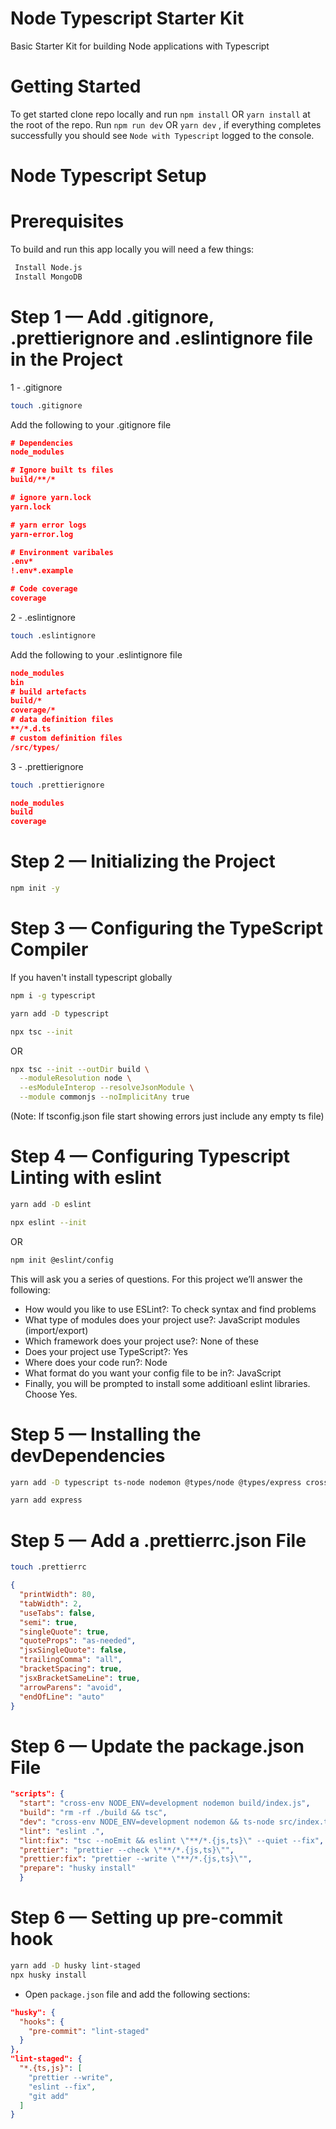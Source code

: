 # Node Typescript Starter Kit

Basic Starter Kit for building Node applications with Typescript

# Getting Started

To get started clone repo locally and run `npm install` OR `yarn install` at the root of the repo.
Run `npm run dev` OR `yarn dev` , if everything completes successfully you should see `Node with Typescript` logged to the console.

# Node Typescript Setup

# Prerequisites

To build and run this app locally you will need a few things:

```bash
 Install Node.js
 Install MongoDB
```

# Step 1 — Add .gitignore, .prettierignore and .eslintignore file in the Project

1 - .gitignore

```bash
touch .gitignore
```

Add the following to your .gitignore file

```json
# Dependencies
node_modules

# Ignore built ts files
build/**/*

# ignore yarn.lock
yarn.lock

# yarn error logs
yarn-error.log

# Environment varibales
.env*
!.env*.example

# Code coverage
coverage

```

2 - .eslintignore

```bash
touch .eslintignore
```

Add the following to your .eslintignore file

```json
node_modules
bin
# build artefacts
build/*
coverage/*
# data definition files
**/*.d.ts
# custom definition files
/src/types/
```

3 - .prettierignore

```bash
touch .prettierignore
```

```json
node_modules
build
coverage
```

# Step 2 — Initializing the Project

```bash
npm init -y
```

# Step 3 — Configuring the TypeScript Compiler

If you haven't install typescript globally

```bash
npm i -g typescript
```

```bash
yarn add -D typescript
```

```bash
npx tsc --init
```

OR

```bash
npx tsc --init --outDir build \
  --moduleResolution node \
  --esModuleInterop --resolveJsonModule \
  --module commonjs --noImplicitAny true
```

(Note: If tsconfig.json file start showing errors just include any empty ts file)

# Step 4 — Configuring Typescript Linting with eslint

```bash
yarn add -D eslint
```

```bash
npx eslint --init
```

OR

```bash
npm init @eslint/config
```

This will ask you a series of questions. For this project we’ll answer the following:

- How would you like to use ESLint?: To check syntax and find problems
- What type of modules does your project use?: JavaScript modules (import/export)
- Which framework does your project use?: None of these
- Does your project use TypeScript?: Yes
- Where does your code run?: Node
- What format do you want your config file to be in?: JavaScript
- Finally, you will be prompted to install some additioanl eslint libraries. Choose Yes.

# Step 5 — Installing the devDependencies

```bash
yarn add -D typescript ts-node nodemon @types/node @types/express cross-env prettier
```

```bash
yarn add express
```

# Step 5 — Add a .prettierrc.json File

```bash
touch .prettierrc
```

```json
{
  "printWidth": 80,
  "tabWidth": 2,
  "useTabs": false,
  "semi": true,
  "singleQuote": true,
  "quoteProps": "as-needed",
  "jsxSingleQuote": false,
  "trailingComma": "all",
  "bracketSpacing": true,
  "jsxBracketSameLine": true,
  "arrowParens": "avoid",
  "endOfLine": "auto"
}
```

# Step 6 — Update the package.json File

```json
"scripts": {
  "start": "cross-env NODE_ENV=development nodemon build/index.js",
  "build": "rm -rf ./build && tsc",
  "dev": "cross-env NODE_ENV=development nodemon && ts-node src/index.ts",
  "lint": "eslint .",
  "lint:fix": "tsc --noEmit && eslint \"**/*.{js,ts}\" --quiet --fix",
  "prettier": "prettier --check \"**/*.{js,ts}\"",
  "prettier:fix": "prettier --write \"**/*.{js,ts}\"",
  "prepare": "husky install"
  }
```

# Step 6 — Setting up pre-commit hook

```bash
yarn add -D husky lint-staged
npx husky install

```

- Open `package.json` file and add the following sections:

```json
"husky": {
  "hooks": {
    "pre-commit": "lint-staged"
  }
},
"lint-staged": {
  "*.{ts,js}": [
    "prettier --write",
    "eslint --fix",
    "git add"
  ]
}
```
